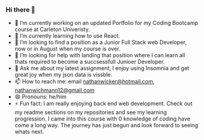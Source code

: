 ### Hi there 👋


- 🔭 I’m currently working on an updated Portfolio for my Coding Bootcamp course at Carleton Univeristy.
- 🌱 I’m currently learning how to use React.
- 👯 I’m looking to find a position as a Junior Full Stack web Developer, now or in August when my course is over.
- 🤔 I’m looking for help with landing that position where I can learn all thats required to become a succsessfull Junioer Developer.
- 💬 Ask me about my latest assignment, I enjoy using Insomnia and get great joy when my json data is vissble. 
- 📫 How to reach me: email nathanwicker@hotmail.com, nathanwichmann12@gmail.com
- 😄 Pronouns: he/him
- ⚡ Fun fact: I am really enjoying back end web development. Check out my readme sections on my repositories and see my learning progression. I came into this course with 0 knowledge of coding have come a long way. The journey has just begun and look forward to seeing whats next. 
